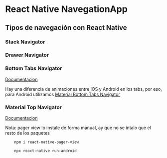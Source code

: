 # React Native NavegationApp
## Tipos de navegación con React Native  

### Stack Navigator

### Drawer Navigator

### Bottom Tabs Navigator

[Documentacion](https://reactnavigation.org/docs/bottom-tab-navigator/)


Hay una diferencia de animaciones entre IOS y Android en los tabs, por eso, para Android utilizamos [Material Bottom Tabs Navigator](https://reactnavigation.org/docs/material-bottom-tab-navigator/)

### Material Top Navigator

[Documentacion](https://reactnavigation.org/docs/material-top-tab-navigator/)


Nota:  pager view lo instale de forma manual, ay que no se intalo que el resto de los paquetes

```
    npm i react-native-pager-view
```





```
    npx react-native run-android
```